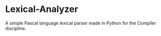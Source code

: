 # Lexical-Analyzer
A simple Pascal language lexical parser made in Python for the Compiler discipline.
